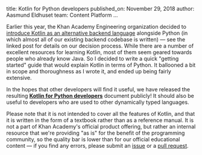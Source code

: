 title: Kotlin for Python developers
published_on: November 29, 2018
author: Aasmund Eldhuset
team: Content Platform
...

Earlier this year, the Khan Academy Engineering organization decided to [introduce Kotlin as an alternative backend language](/posts/kotlin-adoption.htm) alongside Python (in which almost all of our existing backend codebase is written) — see the linked post for details on our decision process. While there are a number of excellent resources for learning Kotlin, most of them seem geared towards people who already know Java. So I decided to write a quick "getting started" guide that would explain Kotlin in terms of Python. It ballooned a bit in scope and thoroughness as I wrote it, and ended up being fairly extensive.

In the hopes that other developers will find it useful, we have released the resulting [**Kotlin for Python developers**](https://khan.github.io/kotlin-for-python-developers/) document publicly! It should also be useful to developers who are used to other dynamically typed languages.

Please note that it is not intended to cover all the features of Kotlin, and that it is written in the form of a textbook rather than as a reference manual. It is not a part of Khan Academy's official product offering, but rather an internal resource that we're providing "as is" for the benefit of the programming community, so the quality bar is lower than for our official educational content — if you find any errors, please submit an [issue](https://github.com/Khan/kotlin-for-python-developers/issues) or a [pull request](https://github.com/Khan/kotlin-for-python-developers/pulls).
